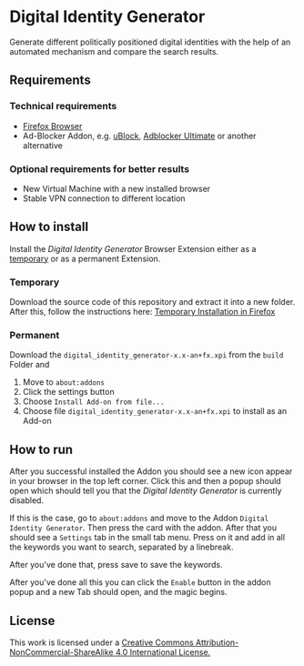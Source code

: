 # Digital Identity Generator
Generate different politically positioned digital identities with the help of an automated mechanism and compare the 
search results.

## Requirements
### Technical requirements
- <a href="https://www.mozilla.org/de/firefox/">Firefox Browser</a>
- Ad-Blocker Addon, e.g. <a href="https://addons.mozilla.org/de/firefox/addon/ublock-origin/">uBlock</a>, 
<a href="https://addons.mozilla.org/de/firefox/addon/adblocker-ultimate/">Adblocker Ultimate</a> or another alternative

### Optional requirements for better results
- New Virtual Machine with a new installed browser
- Stable VPN connection to different location

## How to install
Install the _Digital Identity Generator_ Browser Extension either as a 
<a href="https://extensionworkshop.com/documentation/develop/temporary-installation-in-firefox/">temporary</a>
or as a permanent Extension. 

### Temporary
Download the source code of this repository and extract it into a new folder. After this, follow the instructions here: 
<a href="https://extensionworkshop.com/documentation/develop/temporary-installation-in-firefox/">Temporary Installation 
in Firefox</a>

### Permanent
Download the `digital_identity_generator-x.x-an+fx.xpi` from the `build` Folder and
1. Move to `about:addons`
2. Click the settings button
3. Choose `Install Add-on from file...`
4. Choose file `digital_identity_generator-x.x-an+fx.xpi` to install as an Add-on

## How to run
After you successful installed the Addon you should see a new icon appear in your browser in the top left corner. Click
this and then a popup should open which should tell you that the _Digital Identity Generator_ is currently disabled. 

If this is the case, go to `about:addons` and move to the Addon `Digital Identity Generator`. Then press the card with 
the addon. After that you should see a `Settings` tab in the small tab menu. Press on it and add in all the keywords you
want to search, separated by a linebreak.

After you've done that, press save to save the keywords.

After you've done all this you can click the `Enable` button in the addon popup and a new Tab should open, 
and the magic begins.

## License
This work is licensed under a <a href="https://creativecommons.org/licenses/by-nc-sa/4.0/">Creative Commons Attribution-NonCommercial-ShareAlike 4.0 International License.</a>